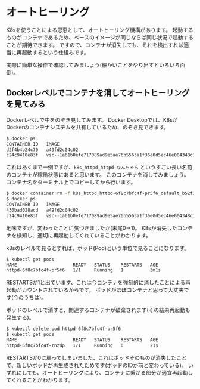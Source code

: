 # オートヒーリング

K8sを使うことによる恩恵として、オートヒーリング機構があります。
起動するものがコンテナであるため、ベースのイメージが同じならば同じ状況で起動することが期待できます。
ですので、コンテナが消失しても、それを検出すれば適当に再起動するという仕組みです。

実際に簡単な操作で確認してみましょう(細かいことをやり出すといろいろ面倒)。

## Dockerレベルでコンテナを消してオートヒーリングを見てみる

Dockerレベルで中をのぞき見してみます。
Docker Desktopでは、K8sがDockerのコンテナシステムを共有しているため、のぞき見できます。

```bash
$ docker ps
CONTAINER ID   IMAGE                                                                            COMMAND                   CREATED          STATUS          PORTS     NAMES
d2f4b4b24c70   a49fd2c04c02                                                                     "httpd-foreground"        2 seconds ago    Up 1 second               k8s_httpd_httpd-6f8c7bfc4f-pr5f6_default_b52f19ae-4a37-4288-9945-1148197386b0_0
c24c9410e83f   vsc--1a61b0efe717089ad9e5ae76b5563a1f36e0d5ec46e004348c31f0fb42ed5136-features   "/bin/sh -c 'echo Co…"   20 minutes ago   Up 20 minutes             awesome_swartz
```

これはあくまで一例ですが、`k8s_httpd_httpd-なんちゃら` というすごい長い名前のコンテナが稼働状態にあると思います。
このコンテナを消してみましょう。コンテナ名をターミナル上でコピーしてから行います。

```bash
$ docker container rm -f k8s_httpd_httpd-6f8c7bfc4f-pr5f6_default_b52f19ae-4a37-4288-9945-1148197386b0_0
$ docker ps
CONTAINER ID   IMAGE                                                                            COMMAND                   CREATED          STATUS          PORTS     NAMES
430bad028acd   a49fd2c04c02                                                                     "httpd-foreground"        2 seconds ago    Up 1 second               k8s_httpd_httpd-6f8c7bfc4f-pr5f6_default_b52f19ae-4a37-4288-9945-1148197386b0_1
c24c9410e83f   vsc--1a61b0efe717089ad9e5ae76b5563a1f36e0d5ec46e004348c31f0fb42ed5136-features   "/bin/sh -c 'echo Co…"   22 minutes ago   Up 22 minutes             awesome_swartz
```

地味ですが、変わったことに気づきましたか(末尾0→1)。
K8sが消失したコンテナを検知し、適切に再起動してくれていることがわかります。

k8sのレベルで見るとすれば、ポッド(Pod)という単位で見ることになります。

```bash
$ kubectl get pods
NAME                     READY   STATUS    RESTARTS   AGE
httpd-6f8c7bfc4f-pr5f6   1/1     Running   1          3m1s
```

RESTARTSが1と出ています、これは今コンテナを強制的に消したことによる再起動がカウントされているからです。
ポッドがほぼコンテナと思って大丈夫です(今のうちは)。

ポッドのレベルで消すと、関連するコンテナが破棄されます(その結果再起動も発生する)。

```bash
$ kubectl delete pod httpd-6f8c7bfc4f-pr5f6
$ kubectl get pods
NAME                     READY   STATUS    RESTARTS   AGE
httpd-6f8c7bfc4f-rnzdp   1/1     Running   0          21s
```

RESTARTSが0に戻ってしまいました、これはポッドそのものが消失したことで、新しいポッドが再生成されたためです(ポッドのIDが前と変わっている)。
いずれにしても、オートヒーリングにより、コンテナに繋がる部分が適宜再起動してくれることがわかります。

